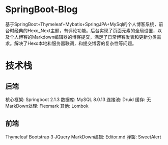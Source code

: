 # SpringBoot-Blog
基于SpringBoot+Thymeleaf+Mybatis+SpringJPA+MySql的个人博客系统，前台时经典的Hexo_Next主题，有评论功能。后台实现了页面元素的全局设置，以及个人博客的Markdown编辑器的博客提交，满足了日常博客发表和更新分类需求。解决了Hexo本地和服务器联调，和提交博客的复杂性等问题。
# 技术栈
## 后端
核心框架: Springboot 2.1.3
数据库: MySQL 8.0.13
连接池: Druid
缓存: 无
MarkDown处理: Flexmark
其他: Lombok
## 前端
Thymeleaf
Bootstrap 3
JQuery
MarkDown编辑: Editor.md
弹窗: SweetAlert